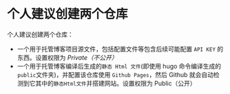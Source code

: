 # 个人建议创建两个仓库


个人建议创建两个仓库：

- 一个用于托管博客项目源文件，包括配置文件等包含后续可能配置 `API KEY` 的东西。设置权限为 *Private（不公开）*
- 一个用于托管博客编译后生成的`静态 Html 文件`(即使用 hugo 命令编译生成的`public`文件夹)，并配置该仓库使用 `Github Pages`，然后 Github 就会自动检测到它其中的`静态Html文件`并搭建网站。设置权限为 Public（公开）
